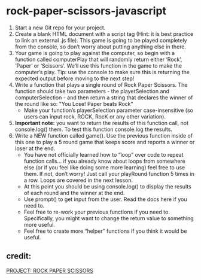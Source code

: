# rock-paper-scissors-javascript
1. Start a new Git repo for your project.
2. Create a blank HTML document with a script tag (Hint: it is best practice to link an external .js file). This game is going to be played completely from the console, so don’t worry about putting anything else in there.
3. Your game is going to play against the computer, so begin with a function called computerPlay that will randomly return either ‘Rock’, ‘Paper’ or ‘Scissors’. We’ll use this function in the game to make the computer’s play. Tip: use the console to make sure this is returning the expected output before moving to the next step!
4. Write a function that plays a single round of Rock Paper Scissors. The function should take two parameters - the playerSelection and computerSelection - and then return a string that declares the winner of the round like so: "You Lose! Paper beats Rock"
    * Make your function’s playerSelection parameter case-insensitive (so users can input rock, ROCK, RocK or any other variation).
5. <b>Important note:</b> you want to return the results of this function call, not console.log() them. To test this function console.log the results.
6. Write a NEW function called game(). Use the previous function inside of this one to play a 5 round game that keeps score and reports a winner or loser at the end.
    * You have not officially learned how to “loop” over code to repeat function calls… if you already know about loops from somewhere else (or if you feel like doing some more learning) feel free to use them. If not, don’t worry! Just call your playRound function 5 times in a row. Loops are covered in the next lesson.
    * At this point you should be using console.log() to display the results of each round and the winner at the end.
    * Use prompt() to get input from the user. Read the docs here if you need to.
    * Feel free to re-work your previous functions if you need to. Specifically, you might want to change the return value to something more useful.
    * Feel free to create more “helper” functions if you think it would be useful.
## credit:
   [PROJECT: ROCK PAPER SCISSORS](https://www.theodinproject.com/paths/foundations/courses/foundations/lessons/rock-paper-scissors)
